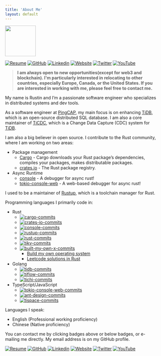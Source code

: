 ```yaml
---
title: 'About Me'
layout: default
---
```


<img src="https://mir-s3-cdn-cf.behance.net/project_modules/disp/7df0bd42774743.57ee5f32bd76e.gif" width="100">

[![Resume][resume-badge]][resume] [![GitHub][github-badge]][github] [![Linkedin][linkedin-badge]][linkedin] [![Website][website-badge]][website] [![Twitter][twitter-badge]][twitter] [![YouTube][you-tube-badge]][you-tube]

> **I am always open to new opportunities(except for web3 and blockchain). I'm particularly interested in relocating to other countries, especially Europe, Canada, or the United States. If you are interested in working with me, please feel free to contact me.**

My name is Rustin and I’m a passionate software engineer who specializes in distributed systems and dev tools.

As a software engineer at [PingCAP], my main focus is on enhancing [TiDB], which is an open-source distributed SQL database. I am also a core maintainer of [TiCDC], which is a Change Data Capture (CDC) system for [TiDB].

I am also a big believer in open source. I contribute to the Rust community, where I am working on two areas:

- Package management
  - [Cargo] - Cargo downloads your Rust package’s dependencies, compiles your packages, makes distributable packages.
  - [crates.io](https://github.com/rust-lang/crates.io) - The Rust package registry.
- Async Runtime
  - [console] - A debugger for async rust!
  - [tokio-console-web] - A web-based debugger for async rust!

I used to be a maintainer of [Rustup], which is a toolchain manager for Rust.

Programming languages I primarily code in:

- Rust
  - [![cargo-commits][cargo-commits]](<https://github.com/rust-lang/cargo/commits?author=rustin-hgw-xx-7>)
  - [![crates-io-commits][crates-io-commits]](<https://github.com/rust-lang/crates.io/commits?author=rustin-hgw-xx-7>)
  - [![console-commits][console-commits]](<https://github.com/tokio-rs/console/commits?author=rustin-hgw-xx-7>)
  - [![rustup-commits][rustup-commits]](https://github.com/rust-lang/rustup/commits?author=rustin-hgw-xx-7)
  - [![rust-commits][rust-commits]](https://github.com/rust-lang/rust/commits?author=rustin-hgw-xx-7)
  - [![tikv-commits][tikv-commits]](https://github.com/tikv/tikv/commits?author=rustin-hgw-xx-7)
  - [![built-my-own-x-commits][built-my-own-x-commits]](https://github.com/rustin-hgw-xx-7/build-my-own-x/commits?author=rustin-hgw-xx-7)
    - [Build my own operating system]
    - [Leetcode solutions in Rust]
- Golang
  - [![tidb-commits][tidb-commits]](https://github.com/pingcap/tidb/commits?author=rustin-hgw-xx-7)
  - [![tiflow-commits][tiflow-commits]](https://github.com/pingcap/tiflow/commits?author=rustin-hgw-xx-7)
  - [![tichi-commits][tichi-commits]](https://github.com/ti-community-infra/tichi/commits?author=rustin-hgw-xx-7)
- TypeScript/JavaScript
  - [![tokio-console-web-commits][tokio-console-web-commits]](https://github.com/rustin-hgw-xx-7/tokio-console-web/commits?author=rustin-hgw-xx-7)
  - [![ant-design-commits][ant-design-commits]](https://github.com/ant-design/ant-design/commits?author=rustin-hgw-xx-7)
  - [![tispace-commits][tispace-commits]](https://github.com/tispace-dev/tispace/commits?author=rustin-hgw-xx-7)

Languages I speak:

- English (Professional working proficiency)
- Chinese (Native proficiency)

You can contact me by clicking badges above or below badges, or e-mailing me directly. My email address is on my GitHub profile.

[![Resume][resume-badge]][resume] [![GitHub][github-badge]][github] [![Linkedin][linkedin-badge]][linkedin] [![Website][website-badge]][website] [![Twitter][twitter-badge]][twitter] [![YouTube][you-tube-badge]][you-tube]

[resume-badge]: https://img.shields.io/badge/Résumé-f48300?style=for-the-badge&logoColor=white&logo=rust
[resume]: https://github.com/rustin-hgw-xx-7/resume/blob/main/resume.pdf
[github-badge]: https://img.shields.io/badge/GitHub-black?style=for-the-badge&logoColor=white&logo=github
[github]: https://github.com/rustin-hgw-xx-7
[linkedin-badge]: https://img.shields.io/badge/LinkedIn-0077B5?style=for-the-badge&logo=linkedin&logoColor=white
[linkedin]: https://www.linkedin.com/in/rustin-hgw-xx-7
[website-badge]: https://img.shields.io/badge/Website-000000?style=for-the-badge&logoColor=white&logo=google-chrome
[website]: https://hgw-xx-7.dev
[twitter-badge]: https://img.shields.io/badge/Twitter-1DA1F2?style=for-the-badge&logoColor=white&logo=twitter
[twitter]: https://twitter.com/hi_rustin
[you-tube-badge]: https://img.shields.io/badge/YouTube-FF0000?style=for-the-badge&logoColor=white&logo=youtube
[you-tube]: https://www.youtube.com/@rustin-hgw-xx-7
[PingCAP]: https://www.pingcap.com/
[TiDB]: https://github.com/pingcap/tidb
[TiCDC]: https://github.com/pingcap/tiflow
[Cargo]: https://github.com/rust-lang/cargo
[console]: https://github.com/tokio-rs/console
[tokio-console-web]: https://github.com/rustin-hgw-xx-7/tokio-console-web
[Rustup]: https://github.com/rust-lang/rustup
[cargo-commits]: <https://img.shields.io/badge/Regular%20Contributor-black?logoColor=balck&logo=rust&label=Cargo&style=social>
[crates-io-commits]: <https://img.shields.io/badge/Maintainer-black?logoColor=balck&logo=rust&label=crates.io&style=social>
[console-commits]: <https://img.shields.io/badge/Maintainer-black?logoColor=balck&logo=rust&label=Console&style=social>
[rustup-commits]: <https://img.shields.io/badge/Former%20Maintainer-black?logoColor=balck&logo=rust&label=Rustup&style=social>
[rust-commits]: <https://img.shields.io/badge/Contributor-black?logoColor=balck&logo=rust&label=Rust&style=social>
[tikv-commits]: <https://img.shields.io/badge/Committer-black?logoColor=balck&logo=rust&label=TiKV&style=social>
[built-my-own-x-commits]: <https://img.shields.io/badge/Author-black?logoColor=balck&logo=rust&label=Build%20my%20own%20X&style=social>
[tidb-commits]: <https://img.shields.io/badge/Maintainer-black?logoColor=balck&logo=go&label=TiDB&style=social>
[tiflow-commits]: <https://img.shields.io/badge/Maintainer-black?logoColor=balck&logo=go&label=TiFlow&style=social>
[tichi-commits]: <https://img.shields.io/badge/Author-black?logoColor=balck&logo=go&label=TiChi&style=social>
[tokio-console-web-commits]: <https://img.shields.io/badge/Author-black?logoColor=balck&logo=typescript&label=Tokio%20Console%20Web&style=social>
[ant-design-commits]: <https://img.shields.io/badge/Former%20Maintainer-black?logoColor=balck&logo=typescript&label=Ant%20Design&style=social>
[tispace-commits]: <https://img.shields.io/badge/Author-black?logoColor=balck&logo=typescript&label=TiSpace&style=social>
[Build my own operating system]: <https://github.com/rustin-hgw-xx-7/build-my-own-x/tree/main/blog_os>
[Leetcode solutions in Rust]: <https://github.com/rustin-hgw-xx-7/build-my-own-x/tree/main/lr>
